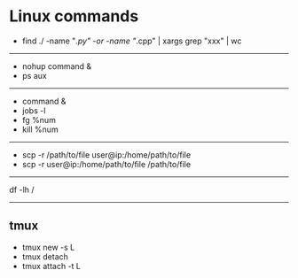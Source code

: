 # Linux commands

- find ./ -name "*.py" -or -name "*.cpp" | xargs grep "xxx" | wc 

---
- nohup command &
- ps aux 

---
- command &
- jobs -l
- fg %num
- kill %num

---

- scp -r /path/to/file user@ip:/home/path/to/file
- scp -r user@ip:/home/path/to/file /path/to/file


---

 df -lh /


---

## tmux
- tmux new -s L
- tmux detach
- tmux attach -t L
